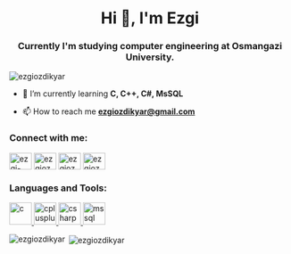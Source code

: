 <h1 align="center">Hi 👋, I'm Ezgi</h1>
<h3 align="center">Currently I'm studying computer engineering at Osmangazi University.</h3>

<p align="left"> <img src="https://komarev.com/ghpvc/?username=ezgiozdikyar&label=Profile%20views&color=ad08af&style=flat" alt="ezgiozdikyar" /> </p>

- 🌱 I’m currently learning **C, C++, C#, MsSQL**

- 📫 How to reach me **ezgiozdikyar@gmail.com**

<h3 align="left">Connect with me:</h3>
<p align="left">
<a href="https://linkedin.com/in/ezgi-özdikyar" target="blank"><img align="center" src="https://cdn.jsdelivr.net/npm/simple-icons@3.0.1/icons/linkedin.svg" alt="ezgi-özdikyar" height="30" width="40" /></a>
<a href="https://medium.com/ezgiozdikyar" target="blank"><img align="center" src="https://cdn.jsdelivr.net/npm/simple-icons@3.0.1/icons/medium.svg" alt="ezgiozdikyar" height="30" width="40" /></a>
<a href="https://www.hackerrank.com/ezgiozdikyar" target="blank"><img align="center" src="https://cdn.jsdelivr.net/npm/simple-icons@3.0.1/icons/hackerrank.svg" alt="ezgiozdikyar" height="30" width="40" /></a>
<a href="https://www.leetcode.com/ezgiozdikyar" target="blank"><img align="center" src="https://cdn.jsdelivr.net/npm/simple-icons@3.0.1/icons/leetcode.svg" alt="ezgiozdikyar" height="30" width="40" /></a>
</p>

<h3 align="left">Languages and Tools:</h3>
<p align="left"> <a href="https://www.cprogramming.com/" target="_blank"> <img src="https://devicons.github.io/devicon/devicon.git/icons/c/c-original.svg" alt="c" width="40" height="40"/> </a> <a href="https://www.w3schools.com/cpp/" target="_blank"> <img src="https://devicons.github.io/devicon/devicon.git/icons/cplusplus/cplusplus-original.svg" alt="cplusplus" width="40" height="40"/> </a> <a href="https://www.w3schools.com/cs/" target="_blank"> <img src="https://devicons.github.io/devicon/devicon.git/icons/csharp/csharp-original.svg" alt="csharp" width="40" height="40"/> </a> <a href="https://www.microsoft.com/en-us/sql-server" target="_blank"> <img src="https://cdn.worldvectorlogo.com/logos/microsoft-sql-server.svg" alt="mssql" width="40" height="40"/> </a> </p>

<p><img align="left" src="https://github-readme-stats.vercel.app/api/top-langs?username=ezgiozdikyar&show_icons=true&theme=cobalt&bg_color=000000&locale=en&layout=compact" alt="ezgiozdikyar" /></p>

<p>&nbsp;<img align="center" src="https://github-readme-stats.vercel.app/api?username=ezgiozdikyar&show_icons=true&theme=cobalt&bg_color=000000&locale=en" alt="ezgiozdikyar" /></p>
